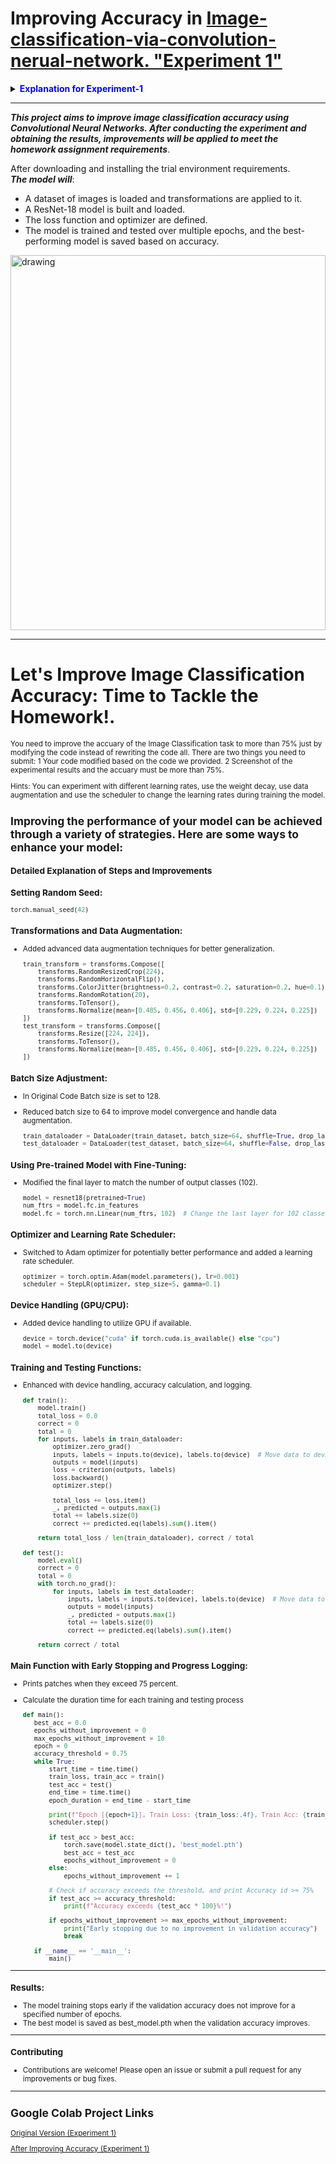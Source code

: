 # Improving Accuracy in [Image-classification-via-convolution-nerual-network. "Experiment 1"](https://github.com/WhynotChen0105/Experiment-1/tree/main)

<details>
  <summary><b><font color="#0000FF">Explanation for Experiment-1</font></b></summary>
  
  ## Experiment Objective:
  The primary aim of this experiment is to achieve superior accuracy in image classification tasks using Convolutional Neural Networks (CNNs). By following a meticulously structured workflow, we endeavor to optimize the model's performance and deliver robust classification capabilities.
  
  ## Experiment Workflow:
  ### 1. Data Preparation:
  - **Dataset Collection:** Curate a labeled dataset of images, leveraging common datasets like CIFAR-10, MNIST, or crafting a custom dataset tailored to the task at hand.
  - **Data Preprocessing:** Normalize images, ensuring consistent brightness and contrast, resize them to a uniform size, and partition the dataset into training, validation, and test sets.
  
  ### 2. Model Design:
  - **Architecture Selection:** Choose an appropriate CNN architecture, ranging from simple models to sophisticated architectures like ResNet50, VGG16, or MobileNet.
  - **Layer Configuration:** Configure CNN layers, including convolutional layers for feature extraction, pooling layers for downsampling, dropout layers for regularization, and fully connected layers for classification.
  
  ### 3. Training the Model:
  - **Loss Function:** Select a suitable loss function, such as categorical cross-entropy, tailored to multi-class classification tasks.
  - **Optimizer:** Choose an optimizer like Adam, SGD, or RMSprop to minimize the loss function and update model parameters.
  - **Data Augmentation:** Apply data augmentation techniques such as rotation, flipping, and zooming to increase training data variability.
  - **Training Process:** Train the CNN on the training dataset, monitor performance on the validation set, and adjust hyperparameters as needed for optimal performance.
  
  ### 4. Model Evaluation:
  - **Performance Metrics:** Evaluate the trained model using metrics such as accuracy, precision, recall, and F1-score on the test dataset.
  - **Confusion Matrix:** Analyze the confusion matrix to understand classification performance across different classes.
  
  ### 5. Fine-Tuning and Optimization:
  - **Hyperparameter Tuning:** Experiment with different hyperparameters like learning rate, batch size, and epochs to optimize model performance.
  - **Transfer Learning:** Utilize pre-trained models and fine-tune them on the specific dataset to leverage learned features and improve classification accuracy.
  - **Regularization Techniques:** Implement dropout and batch normalization to prevent overfitting and enhance model generalization.
  
  ### 6. Deployment:
  - **Model Export:** Save the trained model in a suitable format for deployment.
  - **Inference Pipeline:** Develop an inference pipeline for real-time or batch image classification.
  - **Deployment Environment:** Deploy the model to a production environment such as a cloud service, edge device, or mobile application for practical use.
  
  ## Experiment Outcome:
  By meticulously following these steps, our experiment endeavors to achieve unparalleled accuracy in image classification tasks using CNNs, thereby paving the way for transformative advancements in the field.
</details>

---

***This project aims to improve image classification accuracy using Convolutional Neural Networks. After conducting the experiment and obtaining the results, improvements will be applied to meet the ***homework*** assignment requirements***.

After downloading and installing the trial environment requirements.
<br />
***The model will***:
- A dataset of images is loaded and transformations are applied to it.
- A ResNet-18 model is built and loaded.
- The loss function and optimizer are defined.
- The model is trained and tested over multiple epochs, and the best-performing model is saved based on accuracy.

<img src="https://github.com/2aid-dev/Image-classification-via-convolution-nerual-network./assets/42585484/2c21cbdf-c608-4fa2-b09d-275ec5d4caaa" alt="drawing" width="100%" height="600"/>

---
# Let's Improve Image Classification Accuracy: Time to Tackle the Homework!.
<sub>
You need to improve the accuary of the Image Classification task to more than 75% just by modifying the code instead of rewriting the code all. There are two things you need to submit: 1 Your code modified based on the code we provided. 2 Screenshot of the experimental results and the accuary must be more than 75%.

Hints: You can experiment with different learning rates, use the weight decay, use data augmentation and use the scheduler to change the learning rates during training the model.
</sub>


## Improving the performance of your model can be achieved through a variety of strategies. Here are some ways to enhance your model:
### Detailed Explanation of Steps and Improvements

### **Setting Random Seed**:
   ```python
   torch.manual_seed(42)
   ```

### **Transformations and Data Augmentation**:
- Added advanced data augmentation techniques for better generalization.
  
     ```python
     train_transform = transforms.Compose([
         transforms.RandomResizedCrop(224),
         transforms.RandomHorizontalFlip(),
         transforms.ColorJitter(brightness=0.2, contrast=0.2, saturation=0.2, hue=0.1),
         transforms.RandomRotation(20),
         transforms.ToTensor(),
         transforms.Normalize(mean=[0.485, 0.456, 0.406], std=[0.229, 0.224, 0.225])
     ])
     test_transform = transforms.Compose([
         transforms.Resize([224, 224]),
         transforms.ToTensor(),
         transforms.Normalize(mean=[0.485, 0.456, 0.406], std=[0.229, 0.224, 0.225])
     ])
     ```

### **Batch Size Adjustment**:
- In Original Code Batch size is set to 128.
- Reduced batch size to 64 to improve model convergence and handle data augmentation.

     ```python
     train_dataloader = DataLoader(train_dataset, batch_size=64, shuffle=True, drop_last=True)
     test_dataloader = DataLoader(test_dataset, batch_size=64, shuffle=False, drop_last=False)
     ```

### **Using Pre-trained Model with Fine-Tuning**:
- Modified the final layer to match the number of output classes (102).

     ```python
     model = resnet18(pretrained=True)
     num_ftrs = model.fc.in_features
     model.fc = torch.nn.Linear(num_ftrs, 102)  # Change the last layer for 102 classes
     ```

### **Optimizer and Learning Rate Scheduler**:
- Switched to Adam optimizer for potentially better performance and added a learning rate scheduler.
 
     ```python
     optimizer = torch.optim.Adam(model.parameters(), lr=0.001)
     scheduler = StepLR(optimizer, step_size=5, gamma=0.1)
     ```

### **Device Handling (GPU/CPU)**:
- Added device handling to utilize GPU if available.
 
     ```python
     device = torch.device("cuda" if torch.cuda.is_available() else "cpu")
     model = model.to(device)
     ```

### **Training and Testing Functions**:
- Enhanced with device handling, accuracy calculation, and logging.

     ```python
     def train():
         model.train()
         total_loss = 0.0
         correct = 0
         total = 0
         for inputs, labels in train_dataloader:
             optimizer.zero_grad()
             inputs, labels = inputs.to(device), labels.to(device)  # Move data to device (GPU/CPU)
             outputs = model(inputs)
             loss = criterion(outputs, labels)
             loss.backward()
             optimizer.step()
     
             total_loss += loss.item()
             _, predicted = outputs.max(1)
             total += labels.size(0)
             correct += predicted.eq(labels).sum().item()
     
         return total_loss / len(train_dataloader), correct / total
     
     def test():
         model.eval()
         correct = 0
         total = 0
         with torch.no_grad():
             for inputs, labels in test_dataloader:
                 inputs, labels = inputs.to(device), labels.to(device)  # Move data to the device (GPU/CPU)
                 outputs = model(inputs)
                 _, predicted = outputs.max(1)
                 total += labels.size(0)
                 correct += predicted.eq(labels).sum().item()
     
         return correct / total
     ```

### **Main Function with Early Stopping and Progress Logging**:
- Prints patches when they exceed 75 percent.
- Calculate the duration time for each training and testing process

     ```python
     def main():
        best_acc = 0.0
        epochs_without_improvement = 0
        max_epochs_without_improvement = 10
        epoch = 0
        accuracy_threshold = 0.75
        while True:
            start_time = time.time()
            train_loss, train_acc = train()
            test_acc = test()
            end_time = time.time()
            epoch_duration = end_time - start_time
    
            print(f"Epoch [{epoch+1}], Train Loss: {train_loss:.4f}, Train Acc: {train_acc:.4f}, Test Acc: {test_acc:.4f}, Time: {epoch_duration:.2f}s")
            scheduler.step()
    
            if test_acc > best_acc:
                torch.save(model.state_dict(), 'best_model.pth')
                best_acc = test_acc
                epochs_without_improvement = 0
            else:
                epochs_without_improvement += 1
    
            # Check if accuracy exceeds the threshold, and print Accuracy id >= 75%
            if test_acc >= accuracy_threshold:
                print(f"Accuracy exceeds {test_acc * 100}%!")
    
            if epochs_without_improvement >= max_epochs_without_improvement:
                print("Early stopping due to no improvement in validation accuracy")
                break

        if __name__ == '__main__':
            main()
     ```

---


### Results:
- The model training stops early if the validation accuracy does not improve for a specified number of epochs.
- The best model is saved as best_model.pth when the validation accuracy improves.

---


### Contributing
- Contributions are welcome! Please open an issue or submit a pull request for any improvements or bug fixes.


---


## Google Colab Project Links
[Original Version (Experiment 1)](https://colab.research.google.com/drive/1NiNzSLBAbhRZ-5vu2cbATx3Pj3lDv_aw?usp=sharing)

[After Improving Accuracy (Experiment 1)](https://colab.research.google.com/drive/1yKb2VxO1c_Pdl1hLQ1XgBRHuZfinNaMu?usp=sharing)


